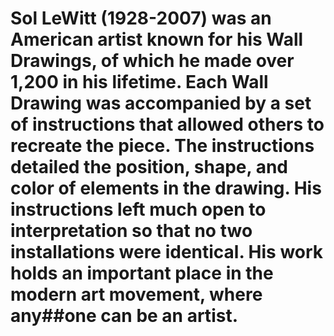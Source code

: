 # Sol LeWitt (1928-2007) was an American artist known for his Wall Drawings, of which he made over 1,200 in his lifetime. Each Wall Drawing was accompanied by a set of instructions that allowed others to recreate the piece. The instructions detailed the position, shape, and color of elements in the drawing. His instructions left much open to interpretation so that no two installations were identical. His work holds an important place in the modern art movement, where any##one can be an artist.
